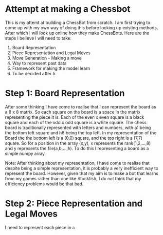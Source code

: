 # Attempt at making a Chessbot

This is my attemt at building a ChessBot from scratch. I am first trying to come up with my own way of doing this before looking up existing methods. After which I will look up online how they make ChessBots. Here are the steps I believe I will need to take:

1) Board Representation
2) Piece Representation and Legal Moves
3) Move Generation - Making a move
4) Way to represent past data
5) Framework for making the model learn
6) To be decided after 5

# Step 1: Board Representation

After some thinking I have come to realise that I can represent the board as a 8 x 8 matrix. So each square on the board is a space in the matrix representing the piece it is. Each of the even x even square is a black square and each of the odd x odd square is a white square. The chess board is traditionally represented with letters and numbers, with a1 being the bottom left square and h8 being the top left. In my representation of the Board the the bottom left is a (0,0) square, and the top right is a (7,7) square. So for a position in the array (x,y), x represents the rank(1,2,...,8) and y represents the file(a,b,...,h). To do this I representing a board as a simple numpy array.

Note: After thinking about my representation, I have come to realise that despite being a simple representation, it is probably a very inefficient way to represent the board. However, given that my aim is to make a bot that learns from my games rather than one like Stockfish, I do not think that my efficiency problems would be that bad.

# Step 2: Piece Representation and Legal Moves

I need to represent each piece in a 